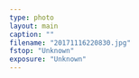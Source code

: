 ```yaml
---
type: photo
layout: main
caption: ""
filename: "20171116220830.jpg"
fstop: "Unknown"
exposure: "Unknown"
---
```

